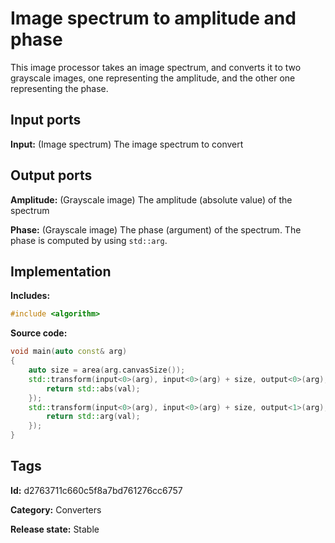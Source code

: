 # Image spectrum to amplitude and phase

This image processor takes an image spectrum, and converts it to two grayscale images, one representing the amplitude, and the other one representing the phase.

## Input ports

__Input:__ (Image spectrum) The image spectrum to convert

## Output ports

__Amplitude:__ (Grayscale image) The amplitude (absolute value) of the spectrum

__Phase:__ (Grayscale image) The phase (argument) of the spectrum. The phase is computed by using `std::arg`.

## Implementation

__Includes:__ 

```c++
#include <algorithm>
```

__Source code:__ 

```c++
void main(auto const& arg)
{
	auto size = area(arg.canvasSize());
	std::transform(input<0>(arg), input<0>(arg) + size, output<0>(arg), [](auto val) {
		return std::abs(val);
	});
	std::transform(input<0>(arg), input<0>(arg) + size, output<1>(arg), [](auto val) {
		return std::arg(val);
	});
}
```

## Tags

__Id:__ d2763711c660c5f8a7bd761276cc6757

__Category:__ Converters

__Release state:__ Stable